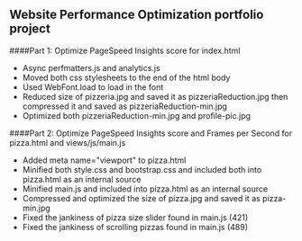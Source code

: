 ## Website Performance Optimization portfolio project

####Part 1: Optimize PageSpeed Insights score for index.html

- Async perfmatters.js and analytics.js
- Moved both css stylesheets to the end of the html body
- Used WebFont.load to load in the font
- Reduced size of pizzeria.jpg and saved it as pizzeriaReduction.jpg then compressed it and saved as pizzeriaReduction-min.jpg
- Optimized both pizzeriaReduction-min.jpg and profile-pic.jpg

####Part 2: Optimize PageSpeed Insights score and Frames per Second for pizza.html and views/js/main.js

- Added meta name="viewport" to pizza.html
- Minified both style.css and bootstrap.css and included both into pizza.html as an internal source
- Minified main.js and included into pizza.html as an internal source
- Compressed and optimized the size of pizza.jpg and saved it as pizza-min.jpg
- Fixed the jankiness of pizza size slider found in main.js (421)
- Fixed the jankiness of scrolling pizzas found in main.js (489)